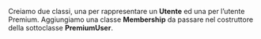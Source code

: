 Creiamo due classi, una per rappresentare un **Utente** ed una per l’utente Premium. Aggiungiamo una classe **Membership** da passare nel costruttore della sottoclasse **PremiumUser**.